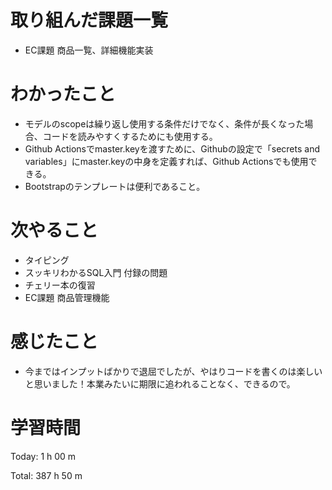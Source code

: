 # 取り組んだ課題一覧
- EC課題 商品一覧、詳細機能実装

# わかったこと
- モデルのscopeは繰り返し使用する条件だけでなく、条件が長くなった場合、コードを読みやすくするためにも使用する。
- Github Actionsでmaster.keyを渡すために、Githubの設定で「secrets and variables」にmaster.keyの中身を定義すれば、Github Actionsでも使用できる。
- Bootstrapのテンプレートは便利であること。

# 次やること
- タイピング
- スッキリわかるSQL入門 付録の問題
- チェリー本の復習
- EC課題 商品管理機能

# 感じたこと
- 今まではインプットばかりで退屈でしたが、やはりコードを書くのは楽しいと思いました！本業みたいに期限に追われることなく、できるので。

# 学習時間
Today: 1 h 00 m

Total: 387 h 50 m



































































